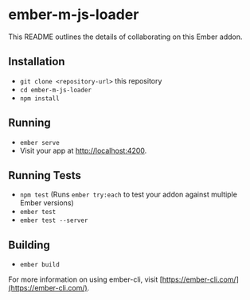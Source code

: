 # ember-m-js-loader

This README outlines the details of collaborating on this Ember addon.

## Installation

* `git clone <repository-url>` this repository
* `cd ember-m-js-loader`
* `npm install`

## Running

* `ember serve`
* Visit your app at [http://localhost:4200](http://localhost:4200).

## Running Tests

* `npm test` (Runs `ember try:each` to test your addon against multiple Ember versions)
* `ember test`
* `ember test --server`

## Building

* `ember build`

For more information on using ember-cli, visit [https://ember-cli.com/](https://ember-cli.com/).
